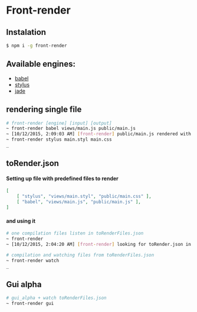 # Front-render

## Instalation

```sh
$ npm i -g front-render
```


## Available engines:
- [babel](https://babeljs.io/)
- [stylus](https://learnboost.github.io/stylus/)
- [jade](http://jade-lang.com/)

## rendering single file

```sh
# front-render [engine] [input] [output]
~ front-render babel views/main.js public/main.js
~ [10/12/2015, 2:09:03 AM] [front-render] public/main.js rendered with 'babel'
~ front-render stylus main.styl main.css 
_
```


## toRender.json

#### Setting up file with predefined files to render

```json
[
    [ "stylus", "views/main.styl", "public/main.css" ],
	[ "babel", "views/main.js", "public/main.js" ],
]
```

#### and using it

```sh
# one compilation files listen in toRenderFiles.json
~ front-render
~ [10/12/2015, 2:04:20 AM] [front-render] looking for toRender.json in working directory
```
```sh
# compilation and watching files from toRenderFiles.json
~ front-render watch
_
```

## Gui alpha

```sh
# gui_alpha + watch toRenderFiles.json
~ front-render gui 
```